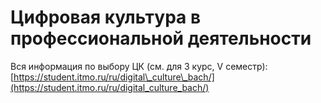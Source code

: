 # Цифровая культура в профессиональной деятельности

Вся информация по выбору ЦК \(см. для 3 курс, V семестр\): [https://student.itmo.ru/ru/digital\_culture\_bach/](https://student.itmo.ru/ru/digital_culture_bach/)

